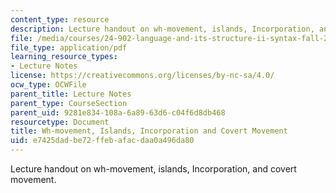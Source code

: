 ```yaml
---
content_type: resource
description: Lecture handout on wh-movement, islands, Incorporation, and covert movement.
file: /media/courses/24-902-language-and-its-structure-ii-syntax-fall-2003/e7425dadbe72ffebafacdaa0a496da80_12_1wh_3.pdf
file_type: application/pdf
learning_resource_types:
- Lecture Notes
license: https://creativecommons.org/licenses/by-nc-sa/4.0/
ocw_type: OCWFile
parent_title: Lecture Notes
parent_type: CourseSection
parent_uid: 9281e834-108a-6a89-63d6-c04f6d8db468
resourcetype: Document
title: Wh-movement, Islands, Incorporation and Covert Movement
uid: e7425dad-be72-ffeb-afac-daa0a496da80
---
```

Lecture handout on wh-movement, islands, Incorporation, and covert movement.